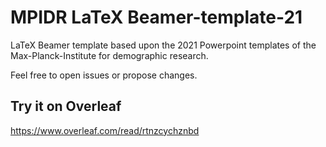 # MPIDR LaTeX Beamer-template-21

LaTeX Beamer template based upon the 2021 Powerpoint templates of the Max-Planck-Institute for demographic research.

Feel free to open issues or propose changes.

## Try it on Overleaf

https://www.overleaf.com/read/rtnzcychznbd
